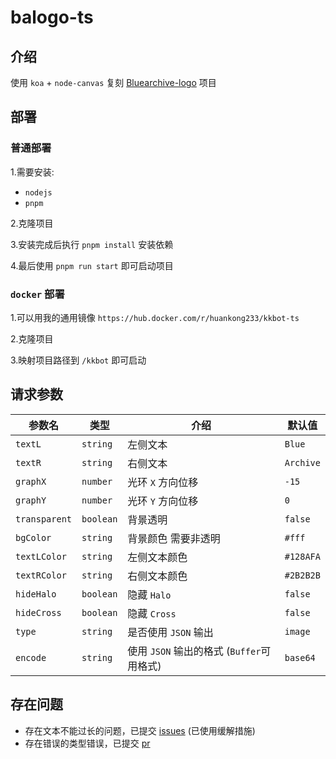 # balogo-ts

## 介绍

使用 `koa` + `node-canvas` 复刻 [Bluearchive-logo](https://github.com/nulla2011/Bluearchive-logo) 项目

## 部署

### 普通部署 

1.需要安装:
- `nodejs`
- `pnpm`

2.克隆项目

3.安装完成后执行 `pnpm install` 安装依赖

4.最后使用 `pnpm run start` 即可启动项目

### `docker` 部署

1.可以用我的通用镜像 `https://hub.docker.com/r/huankong233/kkbot-ts`

2.克隆项目

3.映射项目路径到 `/kkbot` 即可启动

## 请求参数

| 参数名        | 类型      | 介绍                                      | 默认值    |
| ------------- | --------- | ----------------------------------------- | --------- |
| `textL`       | `string`  | 左侧文本                                  | `Blue`    |
| `textR`       | `string`  | 右侧文本                                  | `Archive` |
| `graphX`      | `number`  | 光环 `X` 方向位移                         | `-15`     |
| `graphY`      | `number`  | 光环 `Y` 方向位移                         | `0`       |
| `transparent` | `boolean` | 背景透明                                  | `false`   |
| `bgColor`     | `string`  | 背景颜色 需要非透明                       | `#fff`    |
| `textLColor`  | `string`  | 左侧文本颜色                              | `#128AFA` |
| `textRColor`  | `string`  | 右侧文本颜色                              | `#2B2B2B` |
| `hideHalo`    | `boolean` | 隐藏 `Halo`                               | `false`   |
| `hideCross`   | `boolean` | 隐藏 `Cross`                              | `false`   |
| `type`        | `string`  | 是否使用 `JSON` 输出                      | `image`   |
| `encode`      | `string`  | 使用 `JSON` 输出的格式 (`Buffer`可用格式) | `base64`  |

## 存在问题

- 存在文本不能过长的问题，已提交 [issues](https://github.com/Automattic/node-canvas/issues/2321) (已使用缓解措施)
- 存在错误的类型错误，已提交 [pr](https://github.com/Automattic/node-canvas/pull/2322)

